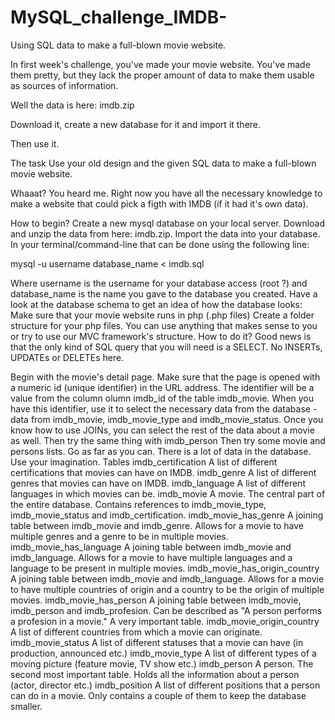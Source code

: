 # MySQL_challenge_IMDB-
Using SQL data to make a full-blown movie website.

In first week's challenge, you've made your movie website. You've made them pretty, but they lack the proper amount of data to make them usable as sources of information.

Well the data is here: imdb.zip

Download it, create a new database for it and import it there.

Then use it.

The task
Use your old design and the given SQL data to make a full-blown movie website.

Whaaat?
You heard me. Right now you have all the necessary knowledge to make a website that could pick a figth with IMDB (if it had it's own data).

How to begin?
Create a new mysql database on your local server.
Download and unzip the data from here: imdb.zip.
Import the data into your database. In your terminal/command-line that can be done using the following line:

mysql -u username database_name < imdb.sql
        
Where username is the username for your database access (root ?) and database_name is the name you gave to the database you created.
Have a look at the database schema to get an idea of how the database looks: 
Make sure that your movie website runs in php (.php files)
Create a folder structure for your php files. You can use anything that makes sense to you or try to use our MVC framework's structure.
How to do it?
Good news is that the only kind of SQL query that you will need is a SELECT. No INSERTs, UPDATEs or DELETEs here.

Begin with the movie's detail page.
Make sure that the page is opened with a numeric id (unique identifier) in the URL address. The identifier will be a value from the column olumn imdb_id of the table imdb_movie.
When you have this identifier, use it to select the necessary data from the database - data from imdb_movie, imdb_movie_type and imdb_movie_status.
Once you know how to use JOINs, you can select the rest of the data about a movie as well.
Then try the same thing with imdb_person
Then try some movie and persons lists.
Go as far as you can. There is a lot of data in the database. Use your imagination.
Tables
imdb_certification
A list of different certifications that movies can have on IMDB.
imdb_genre
A list of different genres that movies can have on IMDB.
imdb_language
A list of different languages in which movies can be.
imdb_movie
A movie. The central part of the entire database. 
Contains references to imdb_movie_type, imdb_movie_status and imdb_certification.
imdb_movie_has_genre
A joining table between imdb_movie and imdb_genre. Allows for a movie to have multiple genres and a genre to be in multiple movies.
imdb_movie_has_language
A joining table between imdb_movie and imdb_language. Allows for a movie to have multiple languages and a language to be present in multiple movies.
imdb_movie_has_origin_country
A joining table between imdb_movie and imdb_language. Allows for a movie to have multiple countries of origin and a country to be the origin of multiple movies.
imdb_movie_has_person
A joining table between imdb_movie, imdb_person and imdb_profesion.
Can be described as "A person performs a profesion in a movie." A very important table.
imdb_movie_origin_country
A list of different countries from which a movie can originate.
imdb_movie_status
A list of different statuses that a movie can have (in production, announced etc.)
imdb_movie_type
A list of different types of a moving picture (feature movie, TV show etc.)
imdb_person
A person. The second most important table. Holds all the information about a person (actor, director etc.)
imdb_position
A list of different positions that a person can do in a movie. Only contains a couple of them to keep the database smaller.
